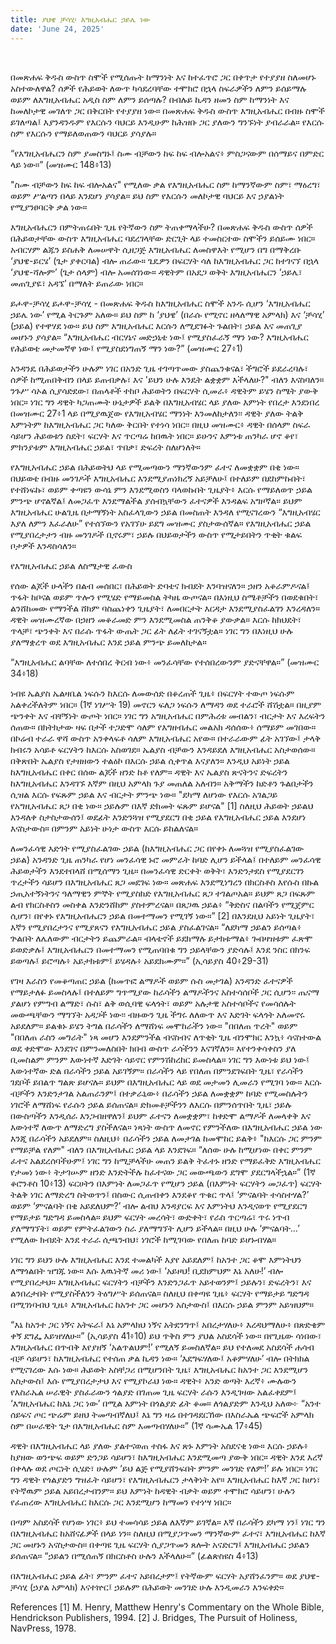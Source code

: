```yaml
---
title: ያህዌ ቻሳሂ፡ እግዚአብሔር ኃይሌ ነው
date: 'June 24, 2025'
---
```


<script>
  import { theme2 } from '../../../../store/themes/theme2.svelte';
  import ArticleHero from '../../../../components/article_components/article_hero.svelte';
  import ArticleHeader from '../../../../components/article_components/article_header.svelte';
</script>

<ArticleHero 
  title={title} 
  date={date}
  subtopic={theme2.subtopics[3]} 
/>

<br />

በመጽሐፍ ቅዱስ ውስጥ ስሞች የሚሰጡት ከማንነት እና ከተፈጥሮ ጋር በቀጥታ የተያያዘ ስለመሆኑ አስተውለዋል? ሰዎች የሕይወት ለውጥ ካሳደረባቸው ተሞክሮ በኋላ ስፍራዎችን ለምን ይሰይማሉ ወይም ለእግዚአብሔር አዲስ ስም ለምን ይሰጣሉ? በብሉይ ኪዳን ዘመን ስም ከማንነት እና ከመለኮታዊ መገለጥ ጋር በቅርበት የተያያዘ ነው። በመጽሐፍ ቅዱስ ውስጥ እግዚአብሔር በብዙ ስሞች ይገለጣል፤ እያንዳንዱም የእርሱን ባህርይ እንዲሁም ከሕዝቡ ጋር ያለውን ግንኙነት ያብራራል። የእርሱ ስም የእርሱን የማይለወጠውን ባህርይ ያሳያሉ።

“የእግዚአብሔርን ስም ያመስግኑ፤ ስሙ ብቻውን ከፍ ከፍ ብሎአልና፥ ምስጋናውም በሰማይና በምድር ላይ ነው።” (መዝሙር 148፥13)

"ስሙ ብቻውን ከፍ ከፍ ብሎአልና" የሚለው ቃል የእግዚአብሔር ስም ከማንኛውም ስም፣ ማዕረግ፣ ወይም ሥልጣን በላይ እንደሆነ ያሳያል። ይህ ስም የእርሱን መለኮታዊ ባህርይ እና ኃያልነት የሚያንፀባርቅ ቃል ነው።

እግዚአብሔርን በምትጠሩበት ጊዜ የትኛውን ስም ትጠቀማላችሁ? በመጽሐፍ ቅዱስ ውስጥ ሰዎች በሕይወታቸው ውስጥ እግዚአብሔር ባደረገላቸው ድርጊት ላይ ተመስርተው ስሞችን ይሰይሙ ነበር። አብርሃም ልጁን ይስሐቅ ለመሠዋት ሲዘጋጅ እግዚአብሔር ለመስዋእት የሚሆን በግ በማቅረቡ ‘ያህዌ-ይርሄ’ (ጌታ ያቀርባል) ብሎ ጠራው። ጌዴዎን በፍርሃት ሳለ ከእግዚአብሔር ጋር ከተገናኘ በኋላ ‘ያህዌ-ሻሎም’ (ጌታ ሰላም) ብሎ አመሰገነው። ዳዊትም በአደጋ ወቅት እግዚአብሔርን ‘ኃይሌ፣ መጠጊያዬ፣ አዳኜ’ በማለት ይጠራው ነበር።

ይሖዋ-ቻሳሂ
ይሖዋ-ቻሳሂ - በመጽሐፍ ቅዱስ ከእግዚአብሔር ስሞች አንዱ ሲሆን ‘እግዚአብሔር ኃይሌ ነው’ የሚል ትርጉም አለው። ይህ ስም ከ ‘ያህዌ’ (በራሱ የሚኖር ዘላለማዊ አምላክ) እና ‘ቻሳሂ’ (ኃይል) የተዋሃደ ነው። ይህ ስም እግዚአብሔር እርሱን ለሚደገፉት ጉልበት፣ ኃይል እና መጠጊያ መሆኑን ያሳያል። “እግዚአብሔር ብርሃኔና መድኃኒቴ ነው፤ የሚያስፈራኝ ማን ነው? እግዚአብሔር የሕይወቴ መታመኛዋ ነው፤ የሚያስደነግጠኝ ማን ነው?” (መዝሙር 27፥1)

አንዳንዴ በሕይወታችን ሁሉም ነገር በአንድ ጊዜ ተገጣጥመው ያስጨንቁናል፣ ችግሮች ይደራረባሉ፣ ሰዎች ከሚጠበቅብን በላይ ይጠብቃሉ፣ እና 'ይህን ሁሉ እንዴት ልቋቋም እችላለሁ?" ብለን እናስባለን። ንጉሥ ሳኦል ሲያሳድደው፣ በጠላቶች ተከቦ ሕይወትን በፍርሃት ሲመራ፥ ዳዊትም ይሄን ስሜት ያውቅ ነበር። ነገር ግን ዳዊት ካጋጠሙት ሁኔታዎች ይልቅ በእግዚአብሄር ላይ ያለው እምነት የበረታ እንደነበረ በመዝሙር 27፥1 ላይ በሚያዉጀው የእግዚአብሄር ማንነት እንመለከታለን፡፡ ዳዊት ያለው ትልቅ እምነትም ከእግዚአብሔር ጋር ካለው ቅርበት የተነሳ ነበር፡፡ በዚህ መዝሙር፥ ዳዊት በሰላም ስፍራ ሳይሆን ሕይወቱን ስደት፣ ፍርሃት እና ጥርጣሬ ከበዉት ነበር። ይሁንና እምነቱ ጠንካራ ሆኖ ቆየ፣ ምክንያቱም እግዚአብሔር ኃይል፣ ጥበቃ፣ ድፍረት ስለሆነለት።

የእግዚአብሔር ኃይል በሕይወትህ ላይ የሚመጣውን ማንኛውንም ፈተና ለመቋቋም በቂ ነው። በህይወቴ በብዙ መንገዶች እግዚአብሔር እንደሚያጠነክረኝ አይቻለሁ፤ በተለይም በደከምኩበት፣ የተሸነፍኩ፣ ወይም ቀጣዩን ውሳኔ ምን እንደሚወስን ባላወኩበት ጊዜያት፥ እርሱ የማይለወጥ ኃይል ምንጭ ሆኖልኛል፤ ለመጋፈጥ እንደማልችል ያሰብኳቸውን ፈተናዎች እንዳልፍ አግዞኛል። ይህም እግዚአብሔር ሁልጊዜ በታማኝነት አስፈላጊውን ኃይል በመስጠት እንዳለ የሚናገረውን “እግዚአብሄር እያለ ለምን እፈራለሁ” የተሰኘውን የአገኘሁ ይደግ መዝሙር ያስታውሰኛል። የእግዚአብሔር ኃይል የሚያበረታታን ብዙ መንገዶች ቢኖሩም፣ ኃይሉ በህይወታችን ውስጥ የሚታይበትን ጥቂት ቁልፍ ቦታዎች እንዳስሳለን።

የእግዚአብሔር ኃይል ለስሜታዊ ፈውስ

የሰው ልጆች ሁላችን በልብ መሰበር፣ በሕይወት ድባቴና ክብደት እንባዝናለን። ኃዘን አቆራምዶናል፤ ጥፋት ከቦናል ወይም ጥሎን የሚሄድ የማይመስል ትካዜ ውጦናል። በእነዚህ ስሜቶቻችን በወደቁበት፣ ልንሸከመው የማንችል ሸክም ባስጨነቀን ጊዜያት፣ ለመበርታት እርዳታ እንደሚያስፈልገን እንረዳለን። ዳዊት መዝሙረኛው በኃዘን መቆራመድ ምን እንደሚመስል ጠንቅቆ ያውቃል። እርሱ ከክህደት፣ ጥላቻ፣ ጭንቀት እና በራሱ ጥፋት ውጤት ጋር ፊት ለፊት ተገናኝቷል። ነገር ግን በእነዚህ ሁሉ ያለማቋረጥ ወደ እግዚአብሔር እንደ ኃይል ምንጭ ይመለከታል።

“እግዚአብሔር ልባቸው ለተሰበረ ቅርብ ነው፥ መንፈሳቸው የተሰበረውንም ያድናቸዋል።” (መዝሙር 34፥18)

ነብዩ ኤልያስ ኤልዛቤል ነፍሱን ከእርሱ ለመውሰድ በቆረጠች ጊዜ፥ በፍርሃት ተውጦ ነፍሱም አልቀረችለትም ነበር። (1ኛ ነገሥት 19) መኖርን ፍለጋ ነፍሱን ለማዳን ወደ ተራሮች ሸሽቷል። በዚያም ጭንቀት እና ብቸኝነት ውጦት ነበር። ነገር ግን አግዚአብሔር በምሕረቱ መብልን፣ ብርታት እና እረፍትን ሰጠው። በክትክታው ዛፍ በታች ተጋድሞ ሳለም የእግዘብሔር መልአክ ዳሰሰው፥ ሰማይም መገበው። በኮሬብ ተራራ ዋሻ ውስጥ አንቀላፍቶ ሳለም እግዚአብሔር አየው። በተራራውም ፊት አገኘው፤ ታላቅ ክብሩን አሳይቶ ፍርሃትን ከእርሱ አስወገደ። ኤልያስ ብቻውን እንዳይደለ እግዚአብሔር አስታወሰው። በቅጽበት ኤልያስ የታዘዘውን ተልዕኮ በእርሱ ኃይል ሲቀጥል እናያለን። እንዲህ አይነት ኃይል ከእግዚአብሔር በቀር በሰው ልጆች ዘንድ ከቶ የለም። ዳዊት እና ኤልያስ ጽናትንና ድፍረትን ከእግዚአብሔር እንዳገኙ እኛም በዚህ አምላክ ጉያ መጠለል አለብን። አቅማችን ከድቶን ጉልበታችን ሲዝል እርሱ የፍጹም ኃይል እና ብርታት ምንጭ ነው። "ደካማ ለሆነው የእርሱ አገልጋይ የአግዚአብሔር ጸጋ በቂ ነው። ኃይሉም በእኛ ድክመት ፍጹም ይሆናል" [1]
ስለዚህ ሕይወት ኃይልህ እንዳለቀ ስታስታውሰን፤ ወደፊት እንድንጓዝ የሚያደርግ በቂ ኃይል የእግዚአብሔር ኃይል እንደሆነ እናስታውስ። በምንም አይነት ሁነታ ውስጥ እርሱ ይከልለናል።

ለመንፈሳዊ እድገት የሚያስፈልገው ኃይል (ከእግዚአብሔር ጋር በየቀኑ ለመጓዝ የሚያስፈልገው ኃይል)
አንዳንድ ጊዜ ጠንካራ የሆነ መንፈሳዊ ኑሮ መምራት ከባድ ሊሆን ይችላል፤ በተለይም መንፈሳዊ ሕይወታችን እንደተበላሸ በሚሰማን ጊዜ። በመንፈሳዊ ድርቀት ወቅት፣ እንድንታደስ የሚያደርገን ጥረታችን ሳይሆን በእግዚአብሔር ጸጋ መደገፍ ነው። መጽሐፍ እንደሚነግረን በክርስቶስ እየሱስ በኩል ኃጢአተኝነትንና ዓለማዊን ምኞት የሚያስክድ የእግዚአብሔር ጸጋ ተገልጦአል። ይህም ጸጋ በፍጹም ልብ የክርስቶስን መስቀል እንድንሸከም ያስተምረናል። በጸጋዉ ኃይል፥ “ቅድስና በልባችን የሚጀምር ሲሆን፣ በየቀኑ የእግዚአብሔርን ኃይል በመተማመን የሚገኝ ነው።” [2] በእንደዚህ አይነት ጊዜያት፣ እኛን የሚያበረታንና የሚያጸናን የእግዚአብሔር ኃይል ያስፈልገናል። “ለደካማ ኃይልን ይሰጣል፥ ጕልበት ለሌለውም ብርታትን ይጨምራል። ብላቴኖች ይደክማሉ ይታክቱማል፥ ጐበዛዝቱም ፈጽሞ ይወድቃሉ፤ እግዚአብሔርን በመተማመን የሚጠባበቁ ግን ኃይላቸውን ያድሳሉ፤ እንደ ንስር በክንፍ ይወጣሉ፤ ይሮጣሉ፥ አይታክቱም፤ ይሄዳሉ፥ አይደክሙም።” (ኢሳይያስ 40፥29-31)

የገዛ እራስን የመቆጣጠር ኃይል (ከመጥፎ ልማዶች ወይም ሱስ መታገል)
አንዳንድ ፈተናዎች የማይታለፉ ይመስላሉ፤ በተለይም ግጥሚያው ከራሳችን ልማዶችንና አስተሳሰቦች ጋር ሲሆን፡፡ ጤናማ ያልሆነ የምግብ ልማድ፣ ሱስ፣ ልቅ ወሲባዊ ፍላጎት፣ ወይም አሉታዊ አስተሳቦችና የመሳሰሉት መውጫቸውን ማግኘት አዳጋች ነው፡፡ ብዙውን ጊዜ ችግሩ ለለውጥ እና እድገት ፍላጎት አለመኖሩ አይደለም። ይልቁኑ ይሄን ትግል በራሳችን ለማሸነፍ መሞከራችን ነው። "በበለጠ ጥረት" ወይም "በበለጠ ራስን መግራት" ነጻ መሆን እንደምንችል ብናስብና ለጥቂት ጊዜ ብንሞክር እንኳ፥ ሳናስተውል ወደ ቀድሞው እንደገና በምንመለስበት ክበብ ውስጥ ራሳችንን እናገኛለን። እየተንቀሳቀስን ያለ ቢመስልም ምንም እውነተኛ እድገት ሳይኖር የምንሽከረከር ይመስላል።
ነገር ግን እውነቱ ይህ ነው፤ እውነተኛው ድል በራሳችን ኃይል አይገኝም። በራሳችን ላይ የበለጠ በምንደገፍበት ጊዜ፣ የራሳችን ገደቦች ይበልጥ ግልጽ ይሆናሉ። ይህም በእግዚአብሔር ላይ ወደ መታመን ሊመራን የሚገባ ነው። እርሱ ብቻችን እንድንታገል አልጠራንም፤ በተቃራኒው፥ በራሳችን ኃይል ለመቋቋም ከባድ የሚመስሉትን ነገሮች ለማሸነፍ የራሱን ኃይል ይሰጠናል። ድክመቶቻችንን ለእርሱ በምንሰጥበት ጊዜ፣ ኃይሉ በውስጣችን እንዲሰራ እንጋብዘዋለን፤ ይህም ፈተናን ለመቋቋም፣ ከቀድሞ ልማዶች ለመላቀቅ እና እውነተኛ ለውጥ ለማድረግ ያስችለናል። ነጻነት ውስጥ ለመኖር የምንችለው በእግዚአብሔር ኃይል ነው እንጂ በራሳችን አይደለም። ስለዚህ፥ በራሳችን ኃይል ለመታገል ከመሞከር ይልቅ፥ "ከእርሱ ጋር ምንም የማይቻል የለም" ብለን በእግዚአብሔር ኃይል ላይ እንደገፍ።
“ለሰው ሁሉ ከሚሆነው በቀር ምንም ፈተና አልደረሰባችሁም፤ ነገር ግን ከሚቻላችሁ መጠን ይልቅ ትፈተኑ ዘንድ የማይፈቅድ እግዚአብሔር የታመነ ነው፥ ትታገሡም ዘንድ እንድትችሉ ከፈተናው ጋር መውጫውን ደግሞ ያደርግላችኋል።” (1ኛ ቆሮንቶስ 10፥13)
ፍርሀትን በእምነት ለመጋፈጥ የሚሆን ኃይል (በእምነት ፍርሃትን መጋፈጥ)
ፍርሃት ትልቅ ነገር ለማድረግ ስትወጥን፤ በስውር ሲጠብቀን እንደቆየ ጥቁር ጥላ፤ ‘ምናልባት ተሳስተሃል?’ ወይም ‘ምናልባት በቂ አይደለህም?’ ብሎ ልብህ እንዳያርፍ እና እምነትህ እንዲናወጥ የሚያደርግ የማይታይ ግድግዳ ይመስላል። ይህም ፍርሃት መረሳት፣ ውድቀት፣ የራስ ጥርጣሬ፣ ጥሩ ነጥብ ያለማግኘት፣ ወይም የምትፈልገውን ስራ ያለማግኘት ሊሆን ይችላል። በዚህ ሁሉ ‘ምናልባት…’ የሚለው ክብደት እንደ ተራራ ሲጫንብህ፣ ነገሮች ከሚገባው የበለጠ ከባድ ይሆኑብሃል።

ነገር ግን ይህን ሁሉ እግዚአብሔር እንደ ተመልካች እያየ አይደለም፤ ከአንተ ጋር ቆሞ እምነትህን ለማጎልበት ዝግጁ ነው። እሱ እዉነትኛ መሪ ነው፤ ‘አይዞህ! ቢደክምህም እኔ አለሁ!’ ብሎ የሚያበረታህ። እግዚአብሔር ፍርሃትን ብቻችን እንድንጋፈጥ አይተወንም፤ ኃይሉን፣ ድፍረትን፣ እና ልንበረታበት የሚያስችለንን ትዕግሥት ይሰጠናል። ስለዚህ በቀጣዩ ጊዜ፥ ፍርሃት የማይታይ ግድግዳ በሚገነባብህ ጊዜ፥ እግዚአብሔር ከአንተ ጋር መሆኑን አስታውስ፤ በእርሱ ኃይል ምንም አይዝህም።

“እኔ ከአንተ ጋር ነኝና አትፍራ፤ እኔ አምላክህ ነኝና አትደንግጥ፤ አበረታሃለሁ፥ እረዳህማለሁ፥ በጽድቄም ቀኝ ደግፌ እይዝሃለሁ።” (ኢሳይያስ 41፥10)
ይህ ጥቅስ ምን ያህል አስደሳች ነው። በየጊዜው ሳነበው፣ እግዚአብሔር በጥብቅ እየያዘኝ ‘አልጥልህም!’ የሚለኝ ይመስለኛል። ይህ የተለመደ አስደሳች ሐሳብ ብቻ ሳይሆን፣ ከእግዚአብሔር የተሰጠ ቃል ኪዳን ነው። ‘እደግፍሃለው፤ አቆምሃለሁ’ ብሎ በትክክል የሚናገረው እሱ ነው። ሕይወት አስቸጋሪ በሚሆንበት ጊዜ፣ እግዚአብሔር ከአንተ ጋር እንደሚሆን አስታውስ፤ እሱ የሚያበረታታህ እና የሚያኮራህ ነው።
ዳዊት፥ አንድ ወጣት እረኛ፥ ሙሉውን የእስራኤል ሠራዊት ያስፈራውን ጎልያድ በገጠመ ጊዜ ፍርሃት ራሱን እንዲገዛው አልፈቀደም፤ ‘እግዚአብሔር ከእኔ ጋር ነው’ በሚል እምነት በጎልያድ ፊት ቆመ። ለጎልያድም እንዲህ አለው፦ “አንተ ሰይፍና ጦር ጭሬም ይዘህ ትመጣብኛለህ፤ እኔ ግን ዛሬ በተገዳደርኸው በእስራኤል ጭፍሮች አምላክ ስም በሠራዊት ጌታ በእግዚአብሔር ስም እመጣብሃለሁ።” (1ኛ ሳሙኤል 17፥45)

ዳዊት በእግዚአብሔር ላይ ያለው ያልተናወጠ ተስፋ እና ጽኑ እምነት አስደናቂ ነው። እርሱ ኃይሉ፥ ከያዘው ወንጭፍ ወይም ድንጋይ ሳይሆን፣ ከእግዚአብሔር እንደሚመጣ ያውቅ ነበር። ዳዊት እንደ እረኛ በቀላሉ ወደ ጦርነት ሲሄድ፣ ሁሉም ‘ይህ ልጅ የሚያሸንፍበት ምንም መንገድ የለም!’ ይሉ ነበር። ነገር ግን ዳዊት የጎልያድን ግዝፈት ሳይሆን፣ የእግዚአብሔርን ታላቅነት አየ። እግዚአብሔር ከእኛ ጋር ከሆነ፣ የትኛዉም ኃይል አይበረታብንም። ይህ እምነት ከዳዊት ብቃት ወይም ተሞክሮ ሳይሆን፣ ሁሉን የፈጠረው እግዚአብሔር ከእርሱ ጋር እንደሚሆን ከማመን የተነሣ ነበር።

በጣም አስደሳች የሆነው ነገር፥ ይህ ተመሳሳይ ኃይል ለእኛም ይገኛል። እኛ በራሳችን ደካማ ነን፤ ነገር ግን በእግዚአብሔር ከአሸናፊዎች በላይ ነን። ስለዚህ በሚያጋጥመን ማንኛውም ፈተና፣ እግዚአብሔር ከእኛ ጋር መሆኑን አናስታውስ። በቀጣዩ ጊዜ ፍርሃት ሲያጋጥመን ጸሎት አናድርግ፤ እግዚአብሔር ኃይልን ይሰጠናል። “ኃይልን በሚሰጠኝ በክርስቶስ ሁሉን እችላለሁ።” (ፊልጵስዩስ 4፥13)

በእግዚአብሔር ኃይል ፊት፣ ምንም ፈተና አይበረታም፤ የትኛውም ፍርሃት አያሸንፈንም። ወደ ያህዌ-ቻሳሂ (ኃያል አምላክ) እናተኵር፤ ኃይሉም በሕይወት መንገድ ሁሉ እንዲመራን እንፍቀድ።

References
[1] M. Henry, Matthew Henry's Commentary on the Whole Bible, Hendrickson Publishers, 1994.
[2] J. Bridges, The Pursuit of Holiness, NavPress, 1978.
